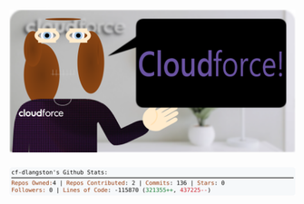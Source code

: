 <!-- 
Version 3.0.52
Built Sat Aug 10 2024 05:16:46 GMT+0000 (Coordinated Universal Time)
-->

<h1 align="center">
  <a href="https://github.com/cf-dlangston/cf-dlangston/tree/master/src" title="Click to View Source">
    <picture width="100%" alt="Dylan">
      <source media="(prefers-color-scheme: dark)" srcset="dylan-dark.svg?version=3.0.52">
      <img src="dylan-light.svg?version=3.0.52" alt="Dylan">
    </picture>
  </a>
</h1>

<div align="center">
  <picture width="100%" alt="Profile Info and Stats">
    <source media="(prefers-color-scheme: dark)" srcset="stats-dark.svg?version=3.0.52">
    <img src="stats-light.svg?version=3.0.52" alt="Profile Info and Stats">
  </picture>
</div>
